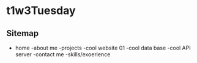 # t1w3Tuesday

## Sitemap

- home
  -about me
  -projects
   -cool website 01
   -cool data base
   -cool API server
  -contact me
  -skills/exoerience
